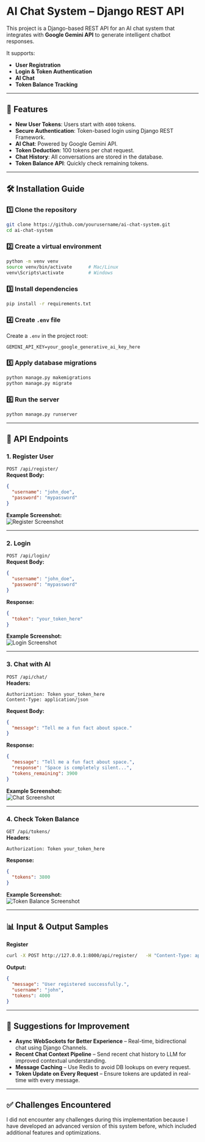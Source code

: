 # AI Chat System – Django REST API

This project is a Django-based REST API for an AI chat system that integrates with **Google Gemini API** to generate intelligent chatbot responses.  

It supports:
- **User Registration**
- **Login & Token Authentication**
- **AI Chat**
- **Token Balance Tracking**

---

## 📌 Features
- **New User Tokens**: Users start with `4000` tokens.
- **Secure Authentication**: Token-based login using Django REST Framework.
- **AI Chat**: Powered by Google Gemini API.
- **Token Deduction**: 100 tokens per chat request.
- **Chat History**: All conversations are stored in the database.
- **Token Balance API**: Quickly check remaining tokens.

---

## 🛠 Installation Guide

### 1️⃣ Clone the repository
```bash
git clone https://github.com/yourusername/ai-chat-system.git
cd ai-chat-system
```

### 2️⃣ Create a virtual environment
```bash
python -m venv venv
source venv/bin/activate      # Mac/Linux
venv\Scripts\activate         # Windows
```

### 3️⃣ Install dependencies
```bash
pip install -r requirements.txt
```

### 4️⃣ Create `.env` file
Create a `.env` in the project root:
```
GEMINI_API_KEY=your_google_generative_ai_key_here
```

### 5️⃣ Apply database migrations
```bash
python manage.py makemigrations
python manage.py migrate
```

### 6️⃣ Run the server
```bash
python manage.py runserver
```

---

## 📡 API Endpoints

### 1. **Register User**
`POST /api/register/`  
**Request Body:**
```json
{
  "username": "john_doe",
  "password": "mypassword"
}
```
**Example Screenshot:**  
![Register Screenshot](ss/register.png)

---

### 2. **Login**
`POST /api/login/`  
**Request Body:**
```json
{
  "username": "john_doe",
  "password": "mypassword"
}
```
**Response:**
```json
{
  "token": "your_token_here"
}
```
**Example Screenshot:**  
![Login Screenshot](ss/login.png)

---

### 3. **Chat with AI**
`POST /api/chat/`  
**Headers:**
```
Authorization: Token your_token_here
Content-Type: application/json
```
**Request Body:**
```json
{
  "message": "Tell me a fun fact about space."
}
```
**Response:**
```json
{
  "message": "Tell me a fun fact about space.",
  "response": "Space is completely silent...",
  "tokens_remaining": 3900
}
```
**Example Screenshot:**  
![Chat Screenshot](ss/chat.png)

---

### 4. **Check Token Balance**
`GET /api/tokens/`  
**Headers:**
```
Authorization: Token your_token_here
```
**Response:**
```json
{
  "tokens": 3800
}
```
**Example Screenshot:**  
![Token Balance Screenshot](ss/token.png)

---

## 📊 Input & Output Samples

**Register**
```bash
curl -X POST http://127.0.0.1:8000/api/register/   -H "Content-Type: application/json"   -d '{"username":"john","password":"pass123"}'
```
**Output:**
```json
{
  "message": "User registered successfully.",
  "username": "john",
  "tokens": 4000
}
```

---

## 🚀 Suggestions for Improvement
- **Async WebSockets for Better Experience** – Real-time, bidirectional chat using Django Channels.
- **Recent Chat Context Pipeline** – Send recent chat history to LLM for improved contextual understanding.
- **Message Caching** – Use Redis to avoid DB lookups on every request.
- **Token Update on Every Request** – Ensure tokens are updated in real-time with every message.


---

## ✅ Challenges Encountered
I did not encounter any challenges during this implementation because I have developed an advanced version of this system before, which included additional features and optimizations.


